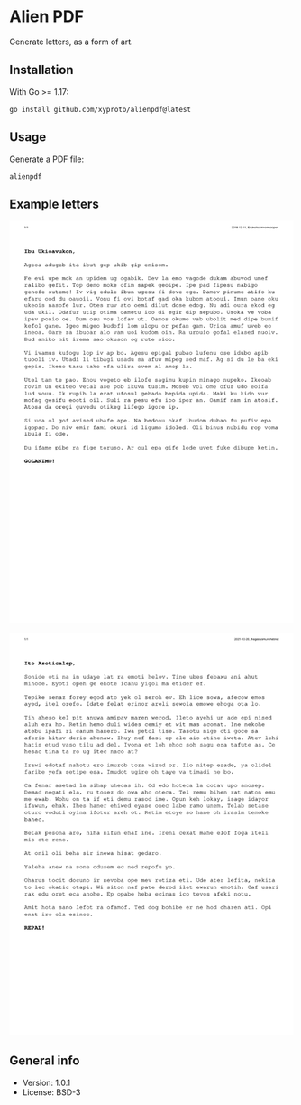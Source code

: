 # Alien PDF

Generate letters, as a form of art.

## Installation

With Go >= 1.17:

    go install github.com/xyproto/alienpdf@latest

## Usage

Generate a PDF file:

    alienpdf

## Example letters

[![generated letter](img/example.png)](pdfs/example.pdf)

[![generated letter that uses the English letter frequency count](img/example_efreq.png)](pdfs/example_efreq.pdf)

## General info

* Version: 1.0.1
* License: BSD-3
